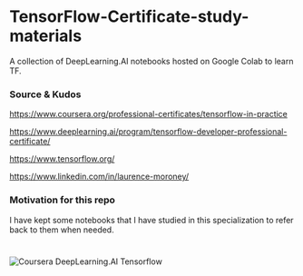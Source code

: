 # TensorFlow-Certificate-study-materials
A collection of DeepLearning.AI notebooks hosted on Google Colab to learn TF.  

### Source & Kudos
https://www.coursera.org/professional-certificates/tensorflow-in-practice

https://www.deeplearning.ai/program/tensorflow-developer-professional-certificate/

https://www.tensorflow.org/

https://www.linkedin.com/in/laurence-moroney/

### Motivation for this repo
I have kept some notebooks that I have studied in this specialization to refer back to them when needed. 

#

![Coursera DeepLearning.AI Tensorflow](https://i.imgur.com/rmThNgm.png)
